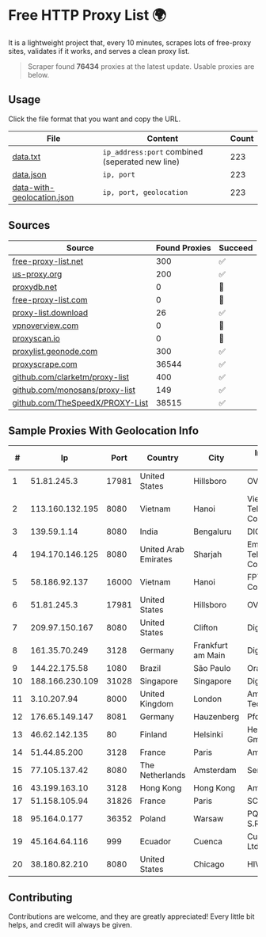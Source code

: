 
# Free HTTP Proxy List 🌍

It is a lightweight project that, every 10 minutes, scrapes lots of free-proxy sites, validates if it works, and serves a clean proxy list.


> Scraper found **76434** proxies at the latest update. Usable proxies are below.

## Usage

Click the file format that you want and copy the URL.


|File|Content|Count|
|----|-------|-----|
|[data.txt](https://raw.githubusercontent.com/themiralay/Proxy-List-World/master/data.txt)|`ip_address:port` combined (seperated new line)|223|
|[data.json](https://raw.githubusercontent.com/themiralay/Proxy-List-World/master/data.json)|`ip, port`|223|
|[data-with-geolocation.json](https://raw.githubusercontent.com/themiralay/Proxy-List-World/master/data-with-geolocation.json)|`ip, port, geolocation`|223|

## Sources

|Source|Found Proxies|Succeed|
|------|-------------|-------|
|[free-proxy-list.net](https://free-proxy-list.net)|300|✅|
|[us-proxy.org](https://www.us-proxy.org)|200|✅|
|[proxydb.net](http://proxydb.net)|0|🚫|
|[free-proxy-list.com](https://free-proxy-list.com/?page=&port=&type%5B%5D=http&type%5B%5D=https&up_time=0&search=Search)|0|🚫|
|[proxy-list.download](https://www.proxy-list.download/HTTP)|26|✅|
|[vpnoverview.com](https://vpnoverview.com/privacy/anonymous-browsing/free-proxy-servers)|0|🚫|
|[proxyscan.io](https://www.proxyscan.io)|0|🚫|
|[proxylist.geonode.com](https://proxylist.geonode.com/api/proxy-list?limit=300&page=1&sort_by=lastChecked&sort_type=desc&protocols=http,https)|300|✅|
|[proxyscrape.com](https://api.proxyscrape.com/v2/?request=displayproxies&protocol=http&timeout=10000&country=all&ssl=all&anonymity=all)|36544|✅|
|[github.com/clarketm/proxy-list](https://raw.githubusercontent.com/clarketm/proxy-list/master/proxy-list-raw.txt)|400|✅|
|[github.com/monosans/proxy-list](https://raw.githubusercontent.com/monosans/proxy-list/main/proxies/http.txt)|149|✅|
|[github.com/TheSpeedX/PROXY-List](https://raw.githubusercontent.com/TheSpeedX/PROXY-List/master/http.txt)|38515|✅|


## Sample Proxies With Geolocation Info

|#|Ip|Port|Country|City|Internet Service Provider|
|-|--|----|-------|----|-------------------------|
|1|51.81.245.3|17981|United States|Hillsboro|OVH SAS|
|2|113.160.132.195|8080|Vietnam|Hanoi|VietNam Post and Telecom Corporation|
|3|139.59.1.14|8080|India|Bengaluru|DIGITALOCEAN|
|4|194.170.146.125|8080|United Arab Emirates|Sharjah|Emirates Telecommunications Corporation|
|5|58.186.92.137|16000|Vietnam|Hanoi|FPT Telecom Company|
|6|51.81.245.3|17981|United States|Hillsboro|OVH SAS|
|7|209.97.150.167|8080|United States|Clifton|DigitalOcean, LLC|
|8|161.35.70.249|3128|Germany|Frankfurt am Main|DigitalOcean, LLC|
|9|144.22.175.58|1080|Brazil|São Paulo|Oracle Corporation|
|10|188.166.230.109|31028|Singapore|Singapore|DigitalOcean, LLC|
|11|3.10.207.94|8000|United Kingdom|London|Amazon Technologies Inc.|
|12|176.65.149.147|8081|Germany|Hauzenberg|Pfcloud UG|
|13|46.62.142.135|80|Finland|Helsinki|Hetzner Online GmbH|
|14|51.44.85.200|3128|France|Paris|Amazon.com, Inc.|
|15|77.105.137.42|8080|The Netherlands|Amsterdam|Servers Tech Fzco|
|16|43.199.163.10|3128|Hong Kong|Hong Kong|Amazon.com, Inc.|
|17|51.158.105.94|31826|France|Paris|SCALEWAY|
|18|95.164.0.177|36352|Poland|Warsaw|PQ HOSTING PLUS S.R.L.|
|19|45.164.64.116|999|Ecuador|Cuenca|Cubotelecom Cia. Ltda.|
|20|38.180.82.210|8080|United States|Chicago|HIVELOCITY, Inc.|



## Contributing

Contributions are welcome, and they are greatly appreciated! Every
little bit helps, and credit will always be given.

